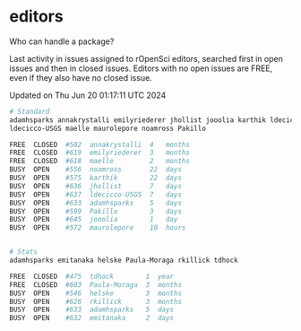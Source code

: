 # editors

Who can handle a package?

Last activity in issues assigned to rOpenSci editors, searched first in open
issues and then in closed issues. Editors with no open issues are FREE, even if
they also have no closed issue.


Updated on Thu Jun 20 01:17:11 UTC 2024

```bash
# Standard
adamhsparks annakrystalli emilyriederer jhollist jooolia karthik ldecicco
ldecicco-USGS maelle maurolepore noamross Pakillo

FREE  CLOSED  #502  annakrystalli  4   months
FREE  CLOSED  #619  emilyriederer  3   months
FREE  CLOSED  #618  maelle         2   months
BUSY  OPEN    #556  noamross       22  days
BUSY  OPEN    #575  karthik        22  days
BUSY  OPEN    #636  jhollist       7   days
BUSY  OPEN    #637  ldecicco-USGS  7   days
BUSY  OPEN    #633  adamhsparks    5   days
BUSY  OPEN    #599  Pakillo        3   days
BUSY  OPEN    #645  jooolia        1   day
BUSY  OPEN    #572  maurolepore    10  hours


# Stats
adamhsparks emitanaka helske Paula-Moraga rkillick tdhock

FREE  CLOSED  #475  tdhock        1  year
FREE  CLOSED  #603  Paula-Moraga  3  months
BUSY  OPEN    #546  helske        3  months
BUSY  OPEN    #626  rkillick      3  months
BUSY  OPEN    #633  adamhsparks   5  days
BUSY  OPEN    #632  emitanaka     2  days
```
